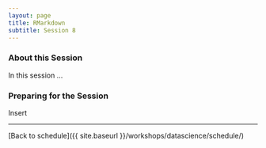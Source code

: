 ```yaml
---
layout: page
title: RMarkdown
subtitle: Session 8
---
```


### About this Session

In this session ...

### Preparing for the Session

Insert

* * *

[Back to schedule]({{ site.baseurl }}/workshops/datascience/schedule/)